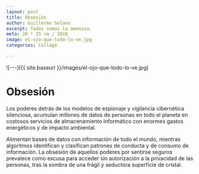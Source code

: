 ```yaml
---
layout: post
title: Obsesión
author: Guillermo Solano
excerpt: Todos somos la amenaza.
meta: 20 * 25 cm / 2018
image: el-ojo-que-todo-lo-ve.jpg
categories: Collage

---
```


![---]({{ site.baseurl }}/images/el-ojo-que-todo-lo-ve.jpg)

# Obsesión

Los poderes detrás de los modelos de espionaje y vigilancia cibernética silenciosa, acumulan millones de datos de personas en todo el planeta en costosos servicios de almacenamiento informático con enormes gastos energéticos y de impacto ambiental.

Alimentan bases de datos con información de todo el mundo, mientras algoritmos identifican y clasifican patrones de conducta y de consumo de información. La obsesión de aquellos poderes por sentirse seguros prevalece como excusa para acceder sin autorización a la privacidad de las personas, tras la sombra de una frágil y seductora superficie de cristal.
